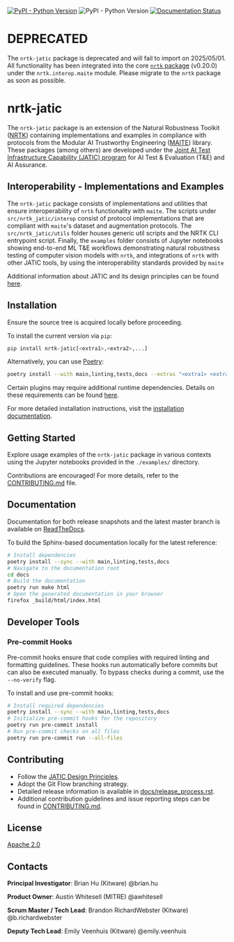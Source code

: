 <!-- :auto badges: -->
[![PyPI - Python Version](https://img.shields.io/pypi/v/nrtk-jatic)](https://pypi.org/project/nrtk-jatic/)
![PyPI - Python Version](https://img.shields.io/pypi/pyversions/nrtk-jatic)
[![Documentation Status](https://readthedocs.org/projects/nrtk-jatic/badge/?version=latest)](https://nrtk-jatic.readthedocs.io/en/latest/?badge=latest)
<!-- :auto badges: -->

# DEPRECATED

The `nrtk-jatic` package is deprecated and will fail to import on 2025/05/01.
All functionality has been integrated into the core [`nrtk` package](https://gitlab.jatic.net/jatic/kitware/nrtk)
(v0.20.0) under the `nrtk.interop.maite` module. Please migrate to the `nrtk` package as soon as possible.

# nrtk-jatic

The `nrtk-jatic` package is an extension of the Natural Robustness Toolkit
([NRTK](https://github.com/Kitware/nrtk)) containing implementations
and examples in compliance with protocols from the Modular AI Trustworthy Engineering
([MAITE](https://github.com/mit-ll-ai-technology/maite)) library.
These packages (among others) are developed under the
[Joint AI Test Infrastructure Capability (JATIC) program](https://cdao.pages.jatic.net/public/)
for AI Test & Evaluation (T&E) and AI Assurance.

## Interoperability - Implementations and Examples

The `nrtk-jatic` package consists of implementations and utilities that ensure
interoperability of `nrtk` functionality with `maite`. The scripts under
`src/nrtk_jatic/interop` consist of protocol implementations that are compliant
with `maite`'s dataset and augmentation protocols. The `src/nrtk_jatic/utils`
folder houses generic util scripts and the NRTK CLI entrypoint script.
Finally, the `examples` folder consists of Jupyter notebooks showing
end-to-end ML T&E workflows demonstrating natural robustness testing of computer vision models with `nrtk`,
and integrations of `nrtk` with other JATIC tools,
by using the interoperability standards provided by `maite`

Additional information about JATIC and its design principles can be found
[here](https://cdao.pages.jatic.net/public/program/design-principles/).

<!-- :auto installation: -->
## Installation
Ensure the source tree is acquired locally before proceeding.

To install the current version via `pip`:
```bash
pip install nrtk-jatic[<extra1>,<extra2>,...]
```

Alternatively, you can use [Poetry](https://python-poetry.org/):
```bash
poetry install --with main,linting,tests,docs --extras "<extra1> <extra2> ..."
```

Certain plugins may require additional runtime dependencies. Details on these requirements can be found [here](https://nrtk-jatic.readthedocs.io/en/latest/implementations.html).

For more detailed installation instructions, visit the [installation documentation](https://nrtk-jatic.readthedocs.io/en/latest/installation.html).
<!-- :auto installation: -->

<!-- :auto getting-started: -->
## Getting Started
Explore usage examples of the `nrtk-jatic` package in various contexts using the Jupyter notebooks provided in the `./examples/` directory.

Contributions are encouraged! For more details, refer to the [CONTRIBUTING.md](./CONTRIBUTING.md) file.
<!-- :auto getting-started: -->

<!-- :auto documentation: -->
## Documentation
Documentation for both release snapshots and the latest master branch is available on [ReadTheDocs](https://nrtk-jatic.readthedocs.io/en/latest/).

To build the Sphinx-based documentation locally for the latest reference:
```bash
# Install dependencies
poetry install --sync --with main,linting,tests,docs
# Navigate to the documentation root
cd docs
# Build the documentation
poetry run make html
# Open the generated documentation in your browser
firefox _build/html/index.html
```
<!-- :auto documentation: -->

<!-- :auto developer-tools: -->
## Developer Tools

### Pre-commit Hooks
Pre-commit hooks ensure that code complies with required linting and formatting guidelines. These hooks run automatically before commits but can also be executed manually. To bypass checks during a commit, use the `--no-verify` flag.

To install and use pre-commit hooks:
```bash
# Install required dependencies
poetry install --sync --with main,linting,tests,docs
# Initialize pre-commit hooks for the repository
poetry run pre-commit install
# Run pre-commit checks on all files
poetry run pre-commit run --all-files
```
<!-- :auto developer-tools: -->

<!-- :auto contributing: -->
## Contributing
- Follow the [JATIC Design Principles](https://cdao.pages.jatic.net/public/program/design-principles/).
- Adopt the Git Flow branching strategy.
- Detailed release information is available in [docs/release_process.rst](./docs/release_process.rst).
- Additional contribution guidelines and issue reporting steps can be found in [CONTRIBUTING.md](./CONTRIBUTING.md).
<!-- :auto contributing: -->

<!-- :auto license: -->
## License
[Apache 2.0](./LICENSE)
<!-- :auto license: -->

<!-- :auto contacts: -->
## Contacts

**Principal Investigator**: Brian Hu (Kitware) @brian.hu

**Product Owner**: Austin Whitesell (MITRE) @awhitesell

**Scrum Master / Tech Lead**: Brandon RichardWebster (Kitware) @b.richardwebster

**Deputy Tech Lead**: Emily Veenhuis (Kitware) @emily.veenhuis
<!-- :auto contacts: -->
